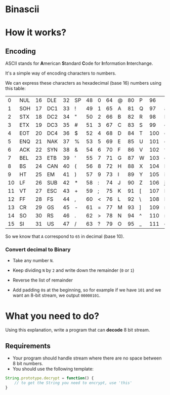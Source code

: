 # Binascii

# How it works?

## Encoding

ASCII stands for **A**merican **S**tandard **C**ode for **I**nformation **I**nterchange.

It's a simple way of encoding characters to numbers.

We can express these characters as hexadecimal (base 16) numbers using this table:

<table>
	<tbody>
		<tr>
			<td>0</td>
			<td>NUL</td>
			<td>16</td>
			<td>DLE</td>
			<td>32</td>
			<td>SP</td>
			<td>48</td>
			<td>0</td>
			<td>64</td>
			<td>@</td>
			<td>80</td>
			<td>P</td>
			<td>96</td>
			<td>`</td>
			<td>112</td>
			<td>p</td>
		</tr>
		<tr>
			<td>1</td>
			<td>SOH</td>
			<td>17</td>
			<td>DC1</td>
			<td>33</td>
			<td>!</td>
			<td>49</td>
			<td>1</td>
			<td>65</td>
			<td>A</td>
			<td>81</td>
			<td>Q</td>
			<td>97</td>
			<td>a</td>
			<td>113</td>
			<td>q</td>
		</tr>
		<tr>
			<td>2</td>
			<td>STX</td>
			<td>18</td>
			<td>DC2</td>
			<td>34</td>
			<td>"</td>
			<td>50</td>
			<td>2</td>
			<td>66</td>
			<td>B</td>
			<td>82</td>
			<td>R</td>
			<td>98</td>
			<td>b</td>
			<td>114</td>
			<td>r</td>
		</tr>
		<tr>
			<td>3</td>
			<td>ETX</td>
			<td>19</td>
			<td>DC3</td>
			<td>35</td>
			<td>#</td>
			<td>51</td>
			<td>3</td>
			<td>67</td>
			<td>C</td>
			<td>83</td>
			<td>S</td>
			<td>99</td>
			<td>c</td>
			<td>115</td>
			<td>s</td>
		</tr>
		<tr>
			<td>4</td>
			<td>EOT</td>
			<td>20</td>
			<td>DC4</td>
			<td>36</td>
			<td>$</td>
			<td>52</td>
			<td>4</td>
			<td>68</td>
			<td>D</td>
			<td>84</td>
			<td>T</td>
			<td>100</td>
			<td>d</td>
			<td>116</td>
			<td>t</td>
		</tr>
		<tr>
			<td>5</td>
			<td>ENQ</td>
			<td>21</td>
			<td>NAK</td>
			<td>37</td>
			<td>%</td>
			<td>53</td>
			<td>5</td>
			<td>69</td>
			<td>E</td>
			<td>85</td>
			<td>U</td>
			<td>101</td>
			<td>e</td>
			<td>117</td>
			<td>u</td>
		</tr>
		<tr>
			<td>6</td>
			<td>ACK</td>
			<td>22</td>
			<td>SYN</td>
			<td>38</td>
			<td>&amp;</td>
			<td>54</td>
			<td>6</td>
			<td>70</td>
			<td>F</td>
			<td>86</td>
			<td>V</td>
			<td>102</td>
			<td>f</td>
			<td>118</td>
			<td>v</td>
		</tr>
		<tr>
			<td>7</td>
			<td>BEL</td>
			<td>23</td>
			<td>ETB</td>
			<td>39</td>
			<td>'</td>
			<td>55</td>
			<td>7</td>
			<td>71</td>
			<td>G</td>
			<td>87</td>
			<td>W</td>
			<td>103</td>
			<td>g</td>
			<td>119</td>
			<td>w</td>
		</tr>
		<tr>
			<td>8</td>
			<td>BS</td>
			<td>24</td>
			<td>CAN</td>
			<td>40</td>
			<td>(</td>
			<td>56</td>
			<td>8</td>
			<td>72</td>
			<td>H</td>
			<td>88</td>
			<td>X</td>
			<td>104</td>
			<td>h</td>
			<td>120</td>
			<td>x</td>
		</tr>
		<tr>
			<td>9</td>
			<td>HT</td>
			<td>25</td>
			<td>EM</td>
			<td>41</td>
			<td>)</td>
			<td>57</td>
			<td>9</td>
			<td>73</td>
			<td>I</td>
			<td>89</td>
			<td>Y</td>
			<td>105</td>
			<td>i</td>
			<td>121</td>
			<td>y</td>
		</tr>
		<tr>
			<td>10</td>
			<td>LF</td>
			<td>26</td>
			<td>SUB</td>
			<td>42</td>
			<td>*</td>
			<td>58</td>
			<td>:</td>
			<td>74</td>
			<td>J</td>
			<td>90</td>
			<td>Z</td>
			<td>106</td>
			<td>j</td>
			<td>122</td>
			<td>z</td>
		</tr>
		<tr>
			<td>11</td>
			<td>VT</td>
			<td>27</td>
			<td>ESC</td>
			<td>43</td>
			<td>+</td>
			<td>59</td>
			<td>;</td>
			<td>75</td>
			<td>K</td>
			<td>91</td>
			<td>[</td>
			<td>107</td>
			<td>k</td>
			<td>123</td>
			<td>{</td>
		</tr>
		<tr>
			<td>12</td>
			<td>FF</td>
			<td>28</td>
			<td>FS</td>
			<td>44</td>
			<td>,</td>
			<td>60</td>
			<td>&lt;</td>
			<td>76</td>
			<td>L</td>
			<td>92</td>
			<td>\</td>
			<td>108</td>
			<td>l</td>
			<td>124</td>
			<td>|</td>
		</tr>
		<tr>
			<td>13</td>
			<td>CR</td>
			<td>29</td>
			<td>GS</td>
			<td>45</td>
			<td>-</td>
			<td>61</td>
			<td>=</td>
			<td>77</td>
			<td>M</td>
			<td>93</td>
			<td>]</td>
			<td>109</td>
			<td>m</td>
			<td>125</td>
			<td>}</td>
		</tr>
		<tr>
			<td>14</td>
			<td>SO</td>
			<td>30</td>
			<td>RS</td>
			<td>46</td>
			<td>.</td>
			<td>62</td>
			<td>&gt;</td>
			<td>78</td>
			<td>N</td>
			<td>94</td>
			<td>^</td>
			<td>110</td>
			<td>n</td>
			<td>126</td>
			<td>~</td>
		</tr>
		<tr>
			<td>15</td>
			<td>SI</td>
			<td>31</td>
			<td>US</td>
			<td>47</td>
			<td>/</td>
			<td>63</td>
			<td>?</td>
			<td>79</td>
			<td>O</td>
			<td>95</td>
			<td>_</td>
			<td>111</td>
			<td>o</td>
			<td>127</td>
			<td>DEL</td>
		</tr>
	</tbody>
</table>

So we know that `A` correspond to `65` in decimal (base 10).

### Convert decimal to Binary
- Take any number `N`.

- Keep dividing `N` by `2` and write down the remainder (`0` or `1`)
- Reverse the list of remainder

- Add padding `0`s at the beginning, so for example if we have `101` and we want an 8-bit stream, we output `00000101`.

# What you need to do?
Using this explanation, write a program that can **decode** 8 bit stream.

## Requirements
- Your program should handle stream where there are no space between 8 bit numbers.
- You should use the following template:
```js
String.prototype.decrypt = function() {
	// to get the String you need to encrypt, use 'this'
}
```
